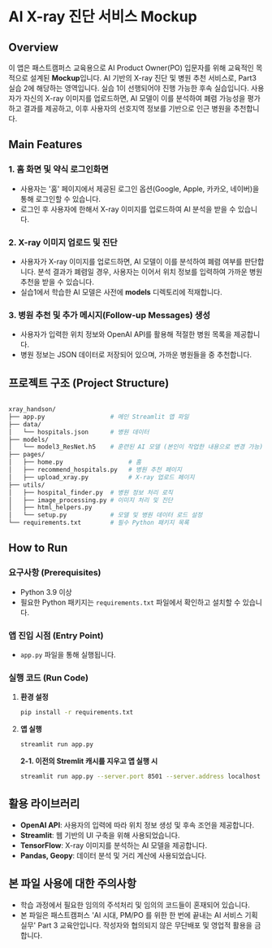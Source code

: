 # AI X-ray 진단 서비스 Mockup


## Overview
이 앱은 패스트캠퍼스 교육용으로 AI Product Owner(PO) 입문자를 위해 교육적인 목적으로 설계된 **Mockup**입니다.
AI 기반의 X-ray 진단 및 병원 추천 서비스로, Part3 실습 2에 해당하는 영역입니다. 실습 1이 선행되어야 진행 가능한 후속 실습입니다.
사용자가 자신의 X-ray 이미지를 업로드하면, AI 모델이 이를 분석하여 폐렴 가능성을 평가하고 결과를 제공하고, 이후 사용자의 선호지역 정보를 기반으로 인근 병원을 추천합니다.


## Main Features

### 1. 홈 화면 및 약식 로그인화면
- 사용자는 '홈' 페이지에서 제공된 로그인 옵션(Google, Apple, 카카오, 네이버)을 통해 로그인할 수 있습니다.
- 로그인 후 사용자에 한해서 X-ray 이미지를 업로드하여 AI 분석을 받을 수 있습니다.

### 2. X-ray 이미지 업로드 및 진단 
- 사용자가 X-ray 이미지를 업로드하면, AI 모델이 이를 분석하여 폐렴 여부를 판단합니다. 분석 결과가 폐렴일 경우, 사용자는 이어서 위치 정보를 입력하여 가까운 병원 추천을 받을 수 있습니다.
- 실습1에서 학습한 AI 모델은 사전에 **models** 디렉토리에 적재합니다.

### 3. 병원 추천 및 추가 메시지(Follow-up Messages) 생성
- 사용자가 입력한 위치 정보와 OpenAI API를 활용해 적절한 병원 목록을 제공합니다.
- 병원 정보는 JSON 데이터로 저장되어 있으며, 가까운 병원들을  중 추천합니다.


## 프로젝트 구조 (Project Structure)

  ```sh

  xray_handson/
  ├── app.py                  # 메인 Streamlit 앱 파일
  ├── data/
  │   └── hospitals.json      # 병원 데이터
  ├── models/
  │   └── model3_ResNet.h5    # 훈련된 AI 모델 (본인이 작업한 내용으로 변경 가능)
  ├── pages/
  │   ├── home.py                  # 홈 
  │   ├── recommend_hospitals.py   # 병원 추천 페이지
  │   ├── upload_xray.py           # X-ray 업로드 페이지
  ├── utils/
  │   ├── hospital_finder.py  # 병원 정보 처리 로직
  │   ├── image_processing.py # 이미지 처리 및 진단
  │   ├── html_helpers.py     
  │   └── setup.py            # 모델 및 병원 데이터 로드 설정
  └── requirements.txt        # 필수 Python 패키지 목록

  ```


## How to Run

### 요구사항 (Prerequisites)
- Python 3.9 이상
- 필요한 Python 패키지는 `requirements.txt` 파일에서 확인하고 설치할 수 있습니다.


### 앱 진입 시점 (Entry Point)
- `app.py` 파일을 통해 실행됩니다.


### 실행 코드 (Run Code)
1. **환경 설정**
    ```sh
    pip install -r requirements.txt
    ```

2. **앱 실행**
    ```sh
    streamlit run app.py
    ```
   **2-1. 이전의 Stremlit 캐시를 지우고 앱 실행 시**
    ```sh
    streamlit run app.py --server.port 8501 --server.address localhost --server.enableCORS false --global.developmentMode false
    ```

## 활용 라이브러리
- **OpenAI API**: 사용자의 입력에 따라 위치 정보 생성 및 후속 조언을 제공합니다.
- **Streamlit**: 웹 기반의 UI 구축을 위해 사용되었습니다.
- **TensorFlow**: X-ray 이미지를 분석하는 AI 모델을 제공합니다.
- **Pandas, Geopy**: 데이터 분석 및 거리 계산에 사용되었습니다.


## 본 파일 사용에 대한 주의사항
- 학습 과정에서 필요한 임의의 주석처리 및 임의의 코드들이 혼재되어 있습니다.
- 본 파일은 패스트캠퍼스 'AI 시대, PM/PO 를 위한 한 번에 끝내는 AI 서비스 기획 실무' Part 3 교육안입니다. 작성자와 협의되지 않은 무단배포 및 영업적 활용을 금합니다.
